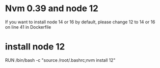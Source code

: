 # Nvm 0.39 and node 12

If you want to install node 14 or 16 by default, please change 12 to 14 or 16 on line 41 in Dockerfile

# install node 12
RUN /bin/bash -c "source /root/.bashrc;nvm install 12"